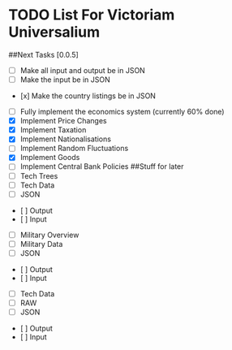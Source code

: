 TODO List For Victoriam Universalium
======================================
##Next Tasks [0.0.5]
- [ ] Make all input and output be in JSON
-  [ ] Make the input be in JSON
-    [x] Make the country listings be in JSON
- [ ] Fully implement the economics system (currently 60% done)
-  [x] Implement Price Changes
-  [x] Implement Taxation
-  [x] Implement Nationalisations
-  [ ] Implement Random Fluctuations
-  [x] Implement Goods
-  [ ] Implement Central Bank Policies
##Stuff for later
- [ ] Tech Trees
- [ ] Tech Data
-  [ ] JSON
-    [ ] Output
-    [ ] Input
- [ ] Military Overview
- [ ] Military Data
-  [ ] JSON
-    [ ] Output
-    [ ] Input
- [ ] Tech Data
-  [ ] RAW
-  [ ] JSON
-    [ ] Output
-    [ ] Input
